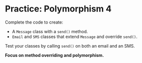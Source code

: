 # Practice: Polymorphism 4

Complete the code to create:
- A `Message` class with a `send()` method.
- `Email` and `SMS` classes that extend `Message` and override `send()`.

Test your classes by calling `send()` on both an email and an SMS.

**Focus on method overriding and polymorphism.**
